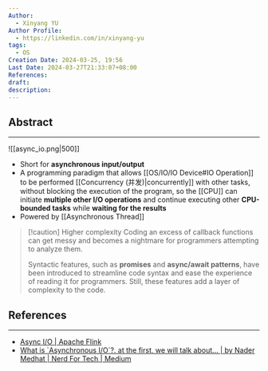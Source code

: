 ```yaml
---
Author:
  - Xinyang YU
Author Profile:
  - https://linkedin.com/in/xinyang-yu
tags:
  - OS
Creation Date: 2024-03-25, 19:56
Last Date: 2024-03-27T21:33:07+08:00
References: 
draft: 
description: 
---
```

## Abstract
---
![[async_io.png|500]]
- Short for **asynchronous input/output**
- A programming paradigm that allows [[OS/IO/IO Device#IO Operation]] to be performed [[Concurrency (并发)|concurrently]] with other tasks, without blocking the execution of the program, so the [[CPU]] can initiate **multiple other I/O operations** and continue executing other **CPU-bounded tasks** while **waiting for the results** 
- Powered by [[Asynchronous Thread]]

>[!caution] Higher complexity
> Coding an excess of callback functions can get messy and becomes a nightmare for programmers attempting to analyze them. 
> 
> Syntactic features, such as **promises** and **async/await patterns**, have been introduced to streamline code syntax and ease the experience of reading it for programmers. Still, these features add a layer of complexity to the code.




## References
---
- [Async I/O | Apache Flink](https://nightlies.apache.org/flink/flink-docs-release-1.18/docs/dev/datastream/operators/asyncio/)
- [What is \`Asynchronous I/O\`?. at the first, we will talk about… | by Nader Medhat | Nerd For Tech | Medium](https://medium.com/nerd-for-tech/what-is-asynchronous-i-o-b37994359471)